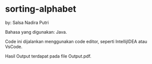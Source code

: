 # sorting-alphabet
by: Salsa Nadira Putri

Bahasa yang digunakan: Java.

Code ini dijalankan menggunakan code editor, seperti IntellijIDEA atau VsCode. 

Hasil Output terdapat pada file Output.pdf.
